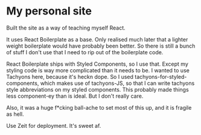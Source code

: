 # My personal site

Built the site as a way of teaching myself React. 

It uses React Boilerplate as a base. Only realised much later that a lighter weight boilerplate would have probably been better. So there is still a bunch of stuff I don't use that I need to rip out of the boilerplate code.

React Boilerplate ships with Styled Components, so I use that. Except my styling code is way more complicated than it needs to be. I wanted to use Tachyons here, because it's heckn dope. So I used tachyons-for-styled-components, which makes use of tachyons-JS, so that I can write tachyons style abbreviations on my styled components. This probably made things less component-ey than is ideal. But I don't really care.

Also, it was a huge f*cking ball-ache to set most of this up, and it is fragile as hell. 

Use Zeit for deployment. It's sweet af. 